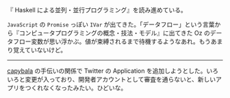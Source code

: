 『 Haskell による並列・並行プログラミング』を読み進めている。

`JavaScript` の `Promise` っぽい `IVar` が出てきた。「データフロー」という言葉から『コンピュータプログラミングの概念・技法・モデル』に出てきた Oz のデータフロー変数が思い浮かぶ。値が束縛されるまで待機するようなあれ。もうあまり覚えていないけど。

-----

[capybala](https://capybala.com/) の手伝いの関係で Twitter の Application を追加しようとした。いろいろと変更が入っており、開発者アカウントとして審査を通らないと、新しいアプリをつくれなくなったみたい。ひどいな。
